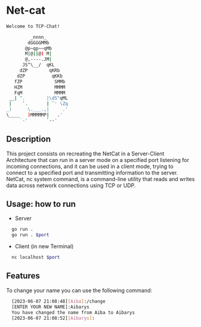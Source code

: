 # Net-cat

```sh
Welcome to TCP-Chat!

         _nnnn_
        dGGGGMMb
       @p~qp~~qMb
       M|@||@) M|
       @,----.JM|
      JS^\__/  qKL
     dZP        qKRb
    dZP          qKKb
   fZP            SMMb
   HZM            MMMM
   FqM            MMMM
 __| ".        |\dS"qML
 |    `.       | `' \Zq
_)      \.___.,|     .'
\____   )MMMMMP|   .'
     `-'       `--'
```

## Description

This project consists on recreating the NetCat in a Server-Client Architecture that can run in a server mode on a specified port listening for incoming connections, and it can be used in a client mode, trying to connect to a specified port and transmitting information to the server. NetCat, nc system command, is a command-line utility that reads and writes data across network connections using TCP or UDP.

## Usage: how to run

- Server

```bash
  go run .
  go run . $port
```

- Client (in new Terminal)

```bash
  nc localhost $port
```

## Features

To change your name you can use the following command:
```bash
  [2023-06-07 21:08:48][Aiba]:/change
  [ENTER YOUR NEW NAME]:Aibarys
  You have changed the name from Aiba to Aibarys
  [2023-06-07 21:08:52][Aibarys]:
```
